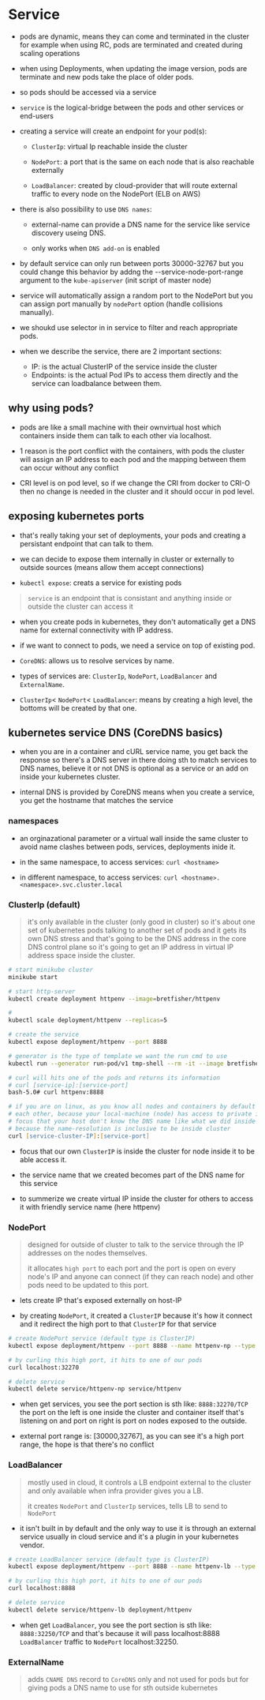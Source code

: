 # Service

- pods are dynamic, means they can come and terminated in the cluster for example when using RC, pods are terminated and created during scaling operations

- when using Deployments, when updating the image version, pods are terminate and new pods take the place of older pods.

- so pods should be accessed via a service

- `service` is the logical-bridge between the pods and other services or end-users

- creating a service will create an endpoint for your pod(s):

  - `ClusterIp`: virtual Ip reachable inside the cluster

  - `NodePort`: a port that is the same on each node that is also reachable externally

  - `LoadBalancer`: created by cloud-provider that will route external traffic to every node on the NodePort (ELB on AWS)

- there is also possibility to use `DNS names`:

  - external-name can provide a DNS name for the service like service discovery useing DNS.

  - only works when `DNS add-on` is enabled

- by default service can only run between ports 30000-32767 but you could change this behavior by addng the --service-node-port-range argument to the `kube-apiserver` (init script of master node)

- service will automatically assign a random port to the NodePort but you can assign port manually by `nodePort` option (handle collisions manually).

- we shoukd use selector in in service to filter and reach appropriate pods.

- when we describe the service, there are 2 important sections:
  - IP: is the actual ClusterIP of the service inside the cluster
  - Endpoints: is the actual Pod IPs to access them directly and the service can loadbalance between them.

## why using pods?

- pods are like a small machine with their ownvirtual host which containers inside them can talk to each other via localhost.

- 1 reason is the port conflict with the containers, with pods the cluster will assign an IP address to each pod and the mapping between them can occur without any conflict

- CRI level is on pod level, so if we change the CRI from docker to CRI-O then no change is needed in the cluster and it should occur in pod level.

## exposing kubernetes ports

- that's really taking your set of deployments, your pods and creating a persistant endpoint that can talk to them.

- we can decide to expose them internally in cluster or externally to outside sources (means allow them accept connections)

- `kubectl expose`: creats a service for existing pods

> `service` is an endpoint that is consistant and anything inside or outside the cluster can access it

- when you create pods in kubernetes, they don't automatically get a DNS name for external connectivity with IP address.

- if we want to connect to pods, we need a service on top of existing pod.

- `CoreDNS`: allows us to resolve services by name.

- types of services are: `ClusterIp`, `NodePort`, `LoadBalancer` and `ExternalName`.

- `ClusterIp`< `NodePort`< `LoadBalancer`: means by creating a high level, the bottoms will be created by that one.

## kubernetes service DNS (CoreDNS basics)

- when you are in a container and cURL service name, you get back the response so there's a DNS server in there doing sth to match services to DNS names, believe it or not DNS is optional as a service or an add on inside your kubernetes cluster.

- internal DNS is provided by CoreDNS means when you create a service, you get the hostname that matches the service

### namespaces

- an orginazational parameter or a virtual wall inside the same cluster to avoid name clashes between pods, services, deployments inide it.

- in the same namespace, to access services: `curl <hostname>`

- in different namespace, to access services: `curl <hostname>.<namespace>.svc.cluster.local`

### ClusterIp (default)

> it's only available in the cluster (only good in cluster) so it's about one set of kubernetes pods talking to another set of pods and it gets its own DNS stress and that's going to be the DNS address in the core DNS control plane so it's going to get an IP address in virtual IP address space inside the cluster.

``` zsh
# start minikube cluster
minikube start

# start http-server
kubectl create deployment httpenv --image=bretfisher/httpenv

# 
kubectl scale deployment/httpenv --replicas=5

# create the service
kubectl expose deployment/httpenv --port 8888

# generator is the type of template we want the run cmd to use
kubectl run --generator run-pod/v1 tmp-shell --rm -it --image bretfisher/netshoot -- bash

# curl will hits one of the pods and returns its information
# curl [service-ip]:[service-port]
bash-5.0# curl httpenv:8888

# if you are on linux, as you know all nodes and containers by default can talk to
# each other, because your local-machine (node) has access to private ip addresses
# focus that your host don't know the DNS name like what we did inside pod (above-cmd)
# because the name-resolution is inclusive to be inside cluster
curl [service-cluster-IP]:[service-port]
```

- focus that our own `ClusterIP` is inside the cluster for node inside it to be able access it.

- the service name that we created becomes part of the DNS name for this service

- to summerize we create virtual IP inside the cluster for others to access it with friendly service name (here httpenv)

### NodePort

> designed for outside of cluster to talk to the service through the IP addresses on the nodes themselves.
>
> it allocates `high port` to each port and the port is open on every node's IP and anyone can connect (if they can reach node) and other pods need to be updated to this port.

- lets create IP that's exposed externally on host-IP

- by creating `NodePort`, it created a `ClusterIP` because it's how it connect and it redirect the high port to that `ClusterIP` for that service

``` bash
# create NodePort service (default type is ClusterIP)
kubectl expose deployment/httpenv --port 8888 --name httpenv-np --type NodePort

# by curling this high port, it hits to one of our pods
curl localhost:32270

# delete service
kubectl delete service/httpenv-np service/httpenv
```

- when get services, you see the port section is sth like: `8888:32270/TCP` the port on the left is one inside the cluster and container itself that's listening on and port on right is port on nodes exposed to the outside.

- external port range is: [30000,32767], as you can see it's a high port range, the hope is that there's no conflict

### LoadBalancer

> mostly used in cloud, it controls a LB endpoint external to the cluster and only available when infra provider gives you a LB.
>
> it creates `NodePort` and `ClusterIp` services, tells LB to send to `NodePort`

- it isn't built in by default and the only way to use it is through an external service usually in cloud service and it's a plugin in your kubernetes vendor.

``` bash
# create LoadBalancer service (default type is ClusterIP)
kubectl expose deployment/httpenv --port 8888 --name httpenv-lb --type LoadBalancer

# by curling this high port, it hits to one of our pods
curl localhost:8888

# delete service
kubectl delete service/httpenv-lb deployment/httpenv
```

- when get `LoadBalancer`, you see the port section is sth like: `8888:32250/TCP` and that's because it will pass localhost:8888 `LoadBalancer` traffic to `NodePort` localhost:32250.

### ExternalName

> adds `CNAME DNS` record to `CoreDNS` only and not used for pods but for giving pods a DNS name to use for sth outside kubernetes
